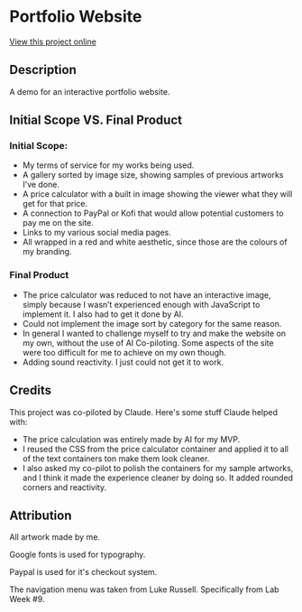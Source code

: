 # Portfolio Website

[View this project online](https://xiliyo.github.io/Portfolio-Website/index.html)

## Description

A demo for an interactive portfolio website.

## Initial Scope VS. Final Product
### Initial Scope:
- My terms of service for my works being used.
- A gallery sorted by image size, showing samples of previous artworks I’ve done.
- A price calculator with a built in image showing the viewer what they will get for that price.
- A connection to PayPal or Kofi that would allow potential customers to pay me on the site.
- Links to my various social media pages.
- All wrapped in a red and white aesthetic, since those are the colours of my branding.

### Final Product
- The price calculator was reduced to not have an interactive image, simply because I wasn’t experienced enough with JavaScript to implement it. I also had to get it done by AI.
- Could not implement the image sort by category for the same reason.
- In general I wanted to challenge myself to try and make the website on my own, without the use of AI Co-piloting. Some aspects of the site were too difficult for me to achieve on my own though.
- Adding sound reactivity. I just could not get it to work.

## Credits

This project was co-piloted by Claude. Here's some stuff Claude helped with:

- The price calculation was entirely made by AI for my MVP.
- I reused the CSS from the price calculator container and applied it to all of the text containers ton make them look cleaner.
- I also asked my co-pilot to polish the containers for my sample artworks, and I think it made the experience cleaner by doing so. It added rounded corners and reactivity.

## Attribution

All artwork made by me.

Google fonts is used for typography.

Paypal is used for it's checkout system.

The navigation menu was taken from Luke Russell. Specifically from Lab Week #9.
